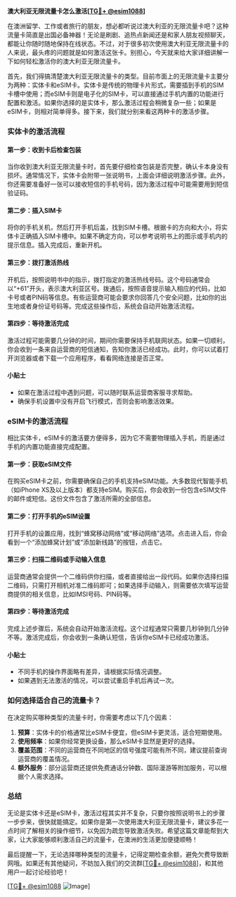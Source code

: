 **澳大利亚无限流量卡怎么激活[[TG💪+ @esim1088](https://t.me/s/esim1088)]**

在澳洲留学、工作或者旅行的朋友，想必都听说过澳大利亚的无限流量卡吧？这种流量卡简直是出国必备神器！无论是刷剧、追热点新闻还是和家人朋友视频聊天，都能让你随时随地保持在线状态。不过，对于很多初次使用澳大利亚无限流量卡的人来说，最头疼的问题就是如何激活这张卡。别担心，今天就来给大家详细讲解一下如何轻松激活你的澳大利亚无限流量卡。

首先，我们得搞清楚澳大利亚无限流量卡的类型。目前市面上的无限流量卡主要分为两种：实体卡和eSIM卡。实体卡是传统的物理卡片形式，需要插到手机的SIM卡槽中使用；而eSIM卡则是电子化的SIM卡，可以直接通过手机内置的功能进行配置和激活。如果你选择的是实体卡，那么激活过程会稍微复杂一些；如果是eSIM卡，则相对简单得多。接下来，我们就分别来看这两种卡的激活步骤。

### 实体卡的激活流程

#### 第一步：收到卡后检查包装
当你收到澳大利亚无限流量卡时，首先要仔细检查包装是否完整，确认卡本身没有损坏。通常情况下，实体卡会附带一张说明书，上面会详细说明激活步骤。此外，你还需要准备好一张可以接收短信的手机号码，因为激活过程中可能需要用到短信验证码。

#### 第二步：插入SIM卡
将你的手机关机，然后打开手机后盖，找到SIM卡槽。根据卡的方向和大小，将实体卡正确插入SIM卡槽中。如果不确定方向，可以参考说明书上的图示或手机内的提示信息。插入完成后，重新开机。

#### 第三步：拨打激活热线
开机后，按照说明书中的指示，拨打指定的激活热线号码。这个号码通常会以“+61”开头，表示澳大利亚区号。拨通后，按照语音提示输入相应的代码，比如卡号或者PIN码等信息。有些运营商可能会要求你回答几个安全问题，比如你的出生地或者身份证号码等。完成这些操作后，系统会自动开始激活流程。

#### 第四步：等待激活完成
激活过程可能需要几分钟的时间，期间你需要保持手机联网状态。如果一切顺利，你会收到一条来自运营商的短信通知，告知你激活已经成功。此时，你可以试着打开浏览器或者下载一个应用程序，看看网络连接是否正常。

#### 小贴士
- 如果在激活过程中遇到问题，可以随时联系运营商客服寻求帮助。
- 确保手机设置中没有开启飞行模式，否则会影响激活效果。

### eSIM卡的激活流程

相比实体卡，eSIM卡的激活要方便得多，因为它不需要物理插入手机，而是通过手机的内置功能直接完成配置。

#### 第一步：获取eSIM文件
在购买eSIM卡之前，你需要确保自己的手机支持eSIM功能。大多数现代智能手机（如iPhone XS及以上版本）都支持eSIM。购买后，你会收到一份包含eSIM文件的邮件或短信。这份文件包含了激活所需的全部信息。

#### 第二步：打开手机的eSIM设置
打开手机的设置应用，找到“蜂窝移动网络”或“移动网络”选项。点击进入后，你会看到一个“添加蜂窝计划”或“添加新线路”的按钮，点击它。

#### 第三步：扫描二维码或手动输入信息
运营商通常会提供一个二维码供你扫描，或者直接给出一段代码。如果你选择扫描二维码，只需打开相机对准二维码即可；如果选择手动输入，则需要依次填写运营商提供的相关信息，比如IMSI号码、PIN码等。

#### 第四步：等待激活完成
完成上述步骤后，系统会自动开始激活流程。这个过程通常只需要几秒钟到几分钟不等。激活完成后，你会收到一条确认短信，告诉你eSIM卡已经成功激活。

#### 小贴士
- 不同手机的操作界面略有差异，请根据实际情况调整。
- 如果遇到无法激活的情况，可以尝试重启手机后再试一次。

### 如何选择适合自己的流量卡？

在决定购买哪种类型的流量卡时，你需要考虑以下几个因素：

1. **预算**：实体卡的价格通常比eSIM卡便宜，但eSIM卡更灵活，适合短期使用。
2. **使用频率**：如果你经常更换设备，那么eSIM卡显然是更好的选择。
3. **覆盖范围**：不同的运营商在不同地区的信号强度可能有所不同，建议提前查询运营商的覆盖情况。
4. **额外服务**：部分运营商还提供免费通话分钟数、国际漫游等附加服务，可以根据个人需求选择。

### 总结

无论是实体卡还是eSIM卡，激活过程其实并不复杂，只要你按照说明书上的步骤一步步来，很快就能搞定。如果你是第一次使用澳大利亚无限流量卡，建议多花一点时间了解相关的操作细节，以免因为疏忽导致激活失败。希望这篇文章能帮到大家，让大家能够顺利激活自己的流量卡，在澳洲的生活更加便捷顺畅！

最后提醒一下，无论选择哪种类型的流量卡，记得定期检查余额，避免欠费导致断网哦。如果还有其他疑问，不妨加入我们的交流群[[TG💪+ @esim1088](https://t.me/s/esim1088)]，和其他用户一起讨论经验吧！

[[TG💪+ @esim1088](https://t.me/s/esim1088) ![Image](https://i.postimg.cc/4NQfJmqS/Snipaste-2025-05-13-00-14-12.png)]